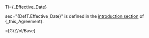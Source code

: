 Ti={_Effective_Date}

sec="{DefT.Effective_Date}" is defined in the <a href="#This.sec" class="xref">introduction section</a> of {_this_Agreement}.

=[G/Z/ol/Base]
